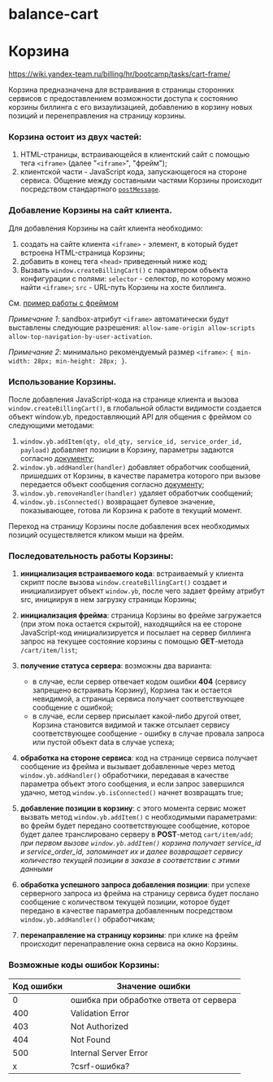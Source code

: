 # balance-cart
# Корзина
https://wiki.yandex-team.ru/billing/hr/bootcamp/tasks/cart-frame/

Корзина предназначена для встраивания в страницы сторонних сервисов с предоставлением возможности доступа к состоянию корзины биллинга с его визаулизацией,  добавлению в корзину новых позиций и перенеправления на страницу корзины.

### Корзина остоит из двух частей:
1. HTML-страницы, встраивающейся в клиентский сайт с помощью тега `<iframe>` (далее "`<iframe>`", "фрейм");
2. клиентской части - JavaScript кода, запускающегося на стороне сервиса.
Общение между составными частями Корзины происходит посредством стандартного [`postMessage`](https://developer.mozilla.org/en-US/docs/Web/API/Window/postMessage).

### Добавление Корзины на сайт клиента.
Для добавления Корзины на сайт клиента необходимо:
1. создать на сайте клиента `<iframe>` - элемент, в который будет встроена HTML-страница Корзины;
2. добавить в конец тега `<head>` приведенный ниже код;
3. Вызвать `window.createBillingCart()` с парамтером объекта конфигурации с полями:
    `selector` - селектор, по которому можно найти `<iframe>`;
    `src` - URL-путь Корзины на хосте биллинга.

См. [пример работы с фреймом](src/widget/index.js)

 *Примечание 1*: sandbox-атрибут `<iframe>` автоматически будут выставлены следующие разрешения:
    `allow-same-origin allow-scripts allow-top-navigation-by-user-activation`.

 *Примечание 2*: минимально рекомендуемый размер `<iframe>`: 
 `{
     min-width: 28px;
     min-height: 28px;
 }`.

### Использование Корзины.
После добавления JavaScript-кода на странице клиента и вызова `window.createBillingCart()`, в глобальной области видимости создается объект window.yb, предоставляющий API для общения с фреймом со следующими методами:
1. `window.yb.addItem(qty, old_qty, service_id, service_order_id, payload)`
    добавляет позиции в Корзину, параметры задаются согласно [документу](https://wiki.yandex-team.ru/billing/hr/bootcamp/tasks/cart-frame/);
2. `window.yb.addHandler(handler)`
    добавляет обработчик сообщений, пришедших от Корзины, в качестве параметра которого при вызове передается объект сообщения согласно [документу](https://wiki.yandex-team.ru/billing/hr/bootcamp/tasks/cart-frame/);
3. `window.yb.removeHandler(handler)`
    удаляет обработчик сообщений;
4. `window.yb.isConnected()`
    возвращает булевое значение, показывающее, готова ли Корзина к работе в текущий момент.

Переход на страницу Корзины после добавления всех необходимых позиций осуществляется кликом мыши на фрейм.

### Последовательность работы Корзины:
1. **инициализация встраиваемого кода**: встраиваемый у клиента скрипт после вызова `window.createBillingCart()` создает и инициализирует объект `window.yb`, после чего задает фрейму атрибут src, инициируя в нем загрузку страницы Корзины;

2. **инициализация фрейма**: страница Корзины во фрейме загружается (при этом пока остается скрытой), находящийся на ее стороне JavaScript-код инициализируется и посылает на сервер биллинга запрос на текущее состояние корзины с помощью **GET**-метода `/cart/item/list`;

3. **получение статуса сервера**: возможны два варианта:
    * в случае, если сервер отвечает кодом ошибки **404** (сервису запрещено встраивать Корзину), Корзина так и остается невидимой, а страница сервиса получает соответствующее сообщение с ошибкой;
    * в случае, если сервер присылает какой-либо другой ответ, Корзина становится видимой и также отсылает сервису соответствующее сообщение - ошибку в случае провала запроса или пустой объект data в случае успеха;

4. **обработка на стороне сервиса**:  код на странице сервиса получает сообщение из фрейма и вызывает добавленные через метод `window.yb.addHandler()` обработчики, передавая в качестве параметра объект этого сообщения, и если запрос завершился удачно, метод `window.yb.isConnected()` начнет возвращать true;

5. **добавление позиции в корзину**:  с этого момента сервис может вызвать метод `window.yb.addItem()` с необходимыми параметрами: во фрейм будет передано соответствующее сообщение, которое будет далее транслировано серверу в **POST**-метод `cart/item/add`;
*при первом вызове `window.yb.addItem()` корзина получает service_id и service_order_id, запоминает их и далее возвращает сервису количество текущей позиции в заказе в соответствии с этими данными*

6. **обработка успешного запроса добавления позиции**: при успехе серверного запроса из фрейма на страницу сервиса будет послано сообщение с количеством текущей позиции, которое будет передано в качестве параметра добавленным посредством `window.yb.addHandler()` обработчикам;

<!-- 7. **обработка ошибок**: в случае, если какой-либо из запросов на сервер заканчивается ошибкой, фрейм начинает в течение одной минуты слать запросы списка позиций корзины (`/cart/item/list`), повторяющиеся с интервалом в 2 секунды, транслируя каждый пришедший ответ через postMessage на страницу сервиса, при этом метод window.yb.isConnected() будет возвращать false до тех пор, пока не придет валидный (без ошибки) ответ; -->

7. **перенаправление на страницу корзины**: при клике на фрейм происходит перенаправление окна сервиса на окно Корзины.

### Возможные коды ошибок Корзины:
Код ошибки  | Значение ошибки
------------|----------------------
0           | ошибка при обработке ответа от сервера
400         | Validation Error
403         | Not Authorized
404         | Not Found
500         | Internal Server Error
x           | ?csrf-ошибка?
